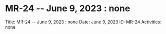 # MR-24 -- June 9, 2023 : none

Title: MR-24 -- June 9, 2023 : none
Date: June 9, 2023
ID: MR-24
Activities: none
